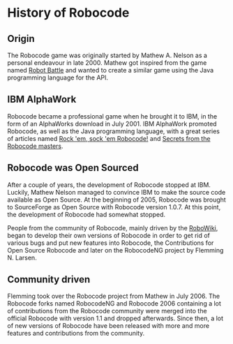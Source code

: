 # History of Robocode

## Origin

The Robocode game was originally started by Mathew A. Nelson as a personal endeavour in late 2000. Mathew got inspired from the game named [Robot Battle](https://en.wikipedia.org/wiki/Robot_Battle) and wanted to create a similar game using the Java programming language for the API.

## IBM AlphaWork

Robocode became a professional game when he brought it to IBM, in the form of an AlphaWorks download in July 2001. IBM AlphaWork promoted Robocode, as well as the Java programming language, with a great series of articles named [Rock 'em, sock 'em Robocode!](https://www.ibm.com/developerworks/java/library/j-robocode/) and [Secrets from the Robocode masters](https://www.ibm.com/developerworks/java/library/j-robotips/).

## Robocode was Open Sourced

After a couple of years, the development of Robocode stopped at IBM. Luckily, Mathew Nelson managed to convince IBM to make the source code available as Open Source. At the beginning of 2005, Robocode was brought to SourceForge as Open Source with Robocode version 1.0.7. At this point, the development of Robocode had somewhat stopped.

People from the community of Robocode, mainly driven by the [RoboWiki](http://robowiki.net/), began to develop their own versions of Robocode in order to get rid of various bugs and put new features into Robocode, the Contributions for Open Source Robocode and later on the RobocodeNG project by Flemming N. Larsen.

## Community driven

Flemming took over the Robocode project from Mathew in July 2006. The Robocode forks named RobocodeNG and Robocode 2006 containing a lot of contributions from the Robocode community were merged into the official Robocode with version 1.1 and dropped afterwards. Since then, a lot of new versions of Robocode have been released with more and more features and contributions from the community.
